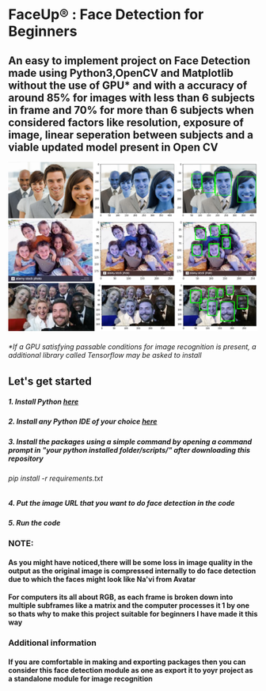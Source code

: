 <h1>FaceUp® : Face Detection for Beginners </h1>
<h2> An easy to implement project on Face Detection made using Python3,OpenCV and Matplotlib without the use of GPU* and with a accuracy of around 85% for images with less than 6 subjects in frame and 70% for more than 6 subjects when considered factors like resolution, exposure of image, linear seperation between subjects and a viable updated model present in Open CV</h2>



![join1](https://github.com/ShankarNarayanan97/FaceUp/blob/master/finaljoin1.jpg)
![join1](https://github.com/ShankarNarayanan97/FaceUp/blob/master/finaljoin2.jpg)
![join1](https://github.com/ShankarNarayanan97/FaceUp/blob/master/finaljoin3.jpg)



<h6> *If a GPU satisfying passable conditions for image recognition is present, a additional library called Tensorflow may be asked to install </h6>

<h2> Let's get started</h2>
<h5>1. Install Python <a href="https://www.python.org/downloads/">here</a> </h5>
<h5>2. Install any Python IDE of your choice <a href="https://wiki.python.org/moin/IntegratedDevelopmentEnvironments">here</a> </h5>
<h5>3. Install the packages using a simple command  by opening a command prompt in "your python installed folder/scripts/" after downloading this repository </h5>
<h6>pip install -r requirements.txt </h6>
<h5>4. Put the image URL that you want to do face detection in the code </h5>
<h5>5. Run the code </h5>
<h3> NOTE: </h3>
<h4> As you might have noticed,there will be some loss in image quality in the output as the original image is compressed internally to do face detection due to which the faces might look like Na'vi from Avatar </h4> 
<h4> For computers its all about RGB, as each frame is broken down into multiple subframes like a matrix and the computer processes it 1 by one so thats why to make this project suitable for beginners I have made it this way</h4>

<h3> Additional information </h3>
<h4> If you are comfortable in making and exporting packages then you can consider this face detection module as one as export it to yoyr project as a standalone module for image recognition</h4>
